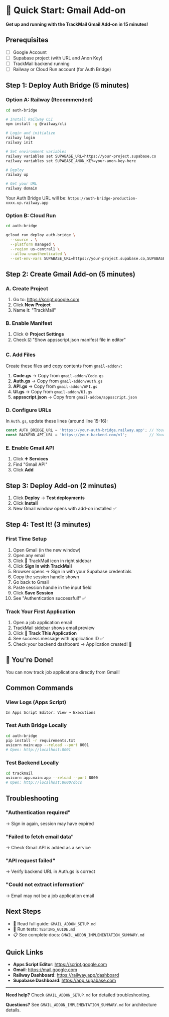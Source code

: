 # 🚀 Quick Start: Gmail Add-on

**Get up and running with the TrackMail Gmail Add-on in 15 minutes!**

## Prerequisites

- [ ] Google Account
- [ ] Supabase project (with URL and Anon Key)
- [ ] TrackMail backend running
- [ ] Railway or Cloud Run account (for Auth Bridge)

## Step 1: Deploy Auth Bridge (5 minutes)

### Option A: Railway (Recommended)

```bash
cd auth-bridge

# Install Railway CLI
npm install -g @railway/cli

# Login and initialize
railway login
railway init

# Set environment variables
railway variables set SUPABASE_URL=https://your-project.supabase.co
railway variables set SUPABASE_ANON_KEY=your-anon-key-here

# Deploy
railway up

# Get your URL
railway domain
```

Your Auth Bridge URL will be: `https://auth-bridge-production-xxxx.up.railway.app`

### Option B: Cloud Run

```bash
cd auth-bridge

gcloud run deploy auth-bridge \
  --source . \
  --platform managed \
  --region us-central1 \
  --allow-unauthenticated \
  --set-env-vars SUPABASE_URL=https://your-project.supabase.co,SUPABASE_ANON_KEY=your-anon-key
```

## Step 2: Create Gmail Add-on (5 minutes)

### A. Create Project

1. Go to: https://script.google.com
2. Click **New Project**
3. Name it: "TrackMail"

### B. Enable Manifest

1. Click ⚙️ **Project Settings**
2. Check ☑️ "Show appsscript.json manifest file in editor"

### C. Add Files

Create these files and copy contents from `gmail-addon/`:

1. **Code.gs** → Copy from `gmail-addon/Code.gs`
2. **Auth.gs** → Copy from `gmail-addon/Auth.gs`
3. **API.gs** → Copy from `gmail-addon/API.gs`
4. **UI.gs** → Copy from `gmail-addon/UI.gs`
5. **appsscript.json** → Copy from `gmail-addon/appsscript.json`

### D. Configure URLs

In `Auth.gs`, update these lines (around line 15-16):

```javascript
const AUTH_BRIDGE_URL = 'https://your-auth-bridge.railway.app'; // Your Railway URL
const BACKEND_API_URL = 'https://your-backend.com/v1';          // Your backend URL
```

### E. Enable Gmail API

1. Click ➕ **Services**
2. Find "Gmail API"
3. Click **Add**

## Step 3: Deploy Add-on (2 minutes)

1. Click **Deploy** → **Test deployments**
2. Click **Install**
3. New Gmail window opens with add-on installed ✅

## Step 4: Test It! (3 minutes)

### First Time Setup

1. Open Gmail (in the new window)
2. Open any email
3. Click 📧 TrackMail icon in right sidebar
4. Click **Sign In with TrackMail**
5. Browser opens → Sign in with your Supabase credentials
6. Copy the session handle shown
7. Go back to Gmail
8. Paste session handle in the input field
9. Click **Save Session**
10. See "Authentication successful!" ✅

### Track Your First Application

1. Open a job application email
2. TrackMail sidebar shows email preview
3. Click **📌 Track This Application**
4. See success message with application ID ✅
5. Check your backend dashboard → Application created! 🎉

## 🎉 You're Done!

You can now track job applications directly from Gmail!

## Common Commands

### View Logs (Apps Script)
```
In Apps Script Editor: View → Executions
```

### Test Auth Bridge Locally
```bash
cd auth-bridge
pip install -r requirements.txt
uvicorn main:app --reload --port 8001
# Open: http://localhost:8001
```

### Test Backend Locally
```bash
cd trackmail
uvicorn app.main:app --reload --port 8000
# Open: http://localhost:8000/docs
```

## Troubleshooting

### "Authentication required"
→ Sign in again, session may have expired

### "Failed to fetch email data"
→ Check Gmail API is added as a service

### "API request failed"
→ Verify backend URL in Auth.gs is correct

### "Could not extract information"
→ Email may not be a job application email

## Next Steps

- 📖 Read full guide: `GMAIL_ADDON_SETUP.md`
- 🧪 Run tests: `TESTING_GUIDE.md`
- 📋 See complete docs: `GMAIL_ADDON_IMPLEMENTATION_SUMMARY.md`

## Quick Links

- **Apps Script Editor**: https://script.google.com
- **Gmail**: https://mail.google.com
- **Railway Dashboard**: https://railway.app/dashboard
- **Supabase Dashboard**: https://app.supabase.com

---

**Need help?** Check `GMAIL_ADDON_SETUP.md` for detailed troubleshooting.

**Questions?** See `GMAIL_ADDON_IMPLEMENTATION_SUMMARY.md` for architecture details.

